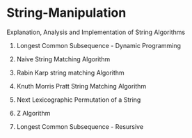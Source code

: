 # String-Manipulation
Explanation, Analysis and Implementation of String Algorithms

1. Longest Common Subsequence - Dynamic Programming

2. Naive String Matching Algorithm

3. Rabin Karp string matching Algorithm

4. Knuth Morris Pratt String Matching Algorithm

5. Next Lexicographic Permutation of a String

6. Z Algorithm

7. Longest Common Subsequence - Resursive
